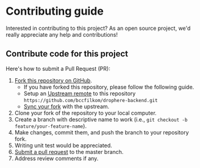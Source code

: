 # Contributing guide

Interested in contributing to this project? As an open source project, we'd really appreciate any help and contributions!

## Contribute code for this project
Here's how to submit a Pull Request (PR):

1. [Fork this repository on GitHub][fork].
   * If you have forked this repository, please follow the following guide.
   * Setup an [Upstream remote][configure-upstream] to this repository
     `https://github.com/bccfilkom/drophere-backend.git`
   * [Sync your fork][sync-fork] with the upstream.
2. Clone your fork of the repository to your local computer.
3. Create a branch with descriptive name to work (i.e., `git checkout -b feature/your-feature-name`).
4. Make changes, commit them, and push the branch to your repository fork.
5. Writing unit test would be appreciated.
6. [Submit a pull request][pull-req] to the master branch.
7. Address review comments if any.

[fork]: https://help.github.com/articles/fork-a-repo
[configure-upstream]: https://help.github.com/en/github/collaborating-with-issues-and-pull-requests/configuring-a-remote-for-a-fork
[sync-fork]: https://help.github.com/en/github/collaborating-with-issues-and-pull-requests/syncing-a-fork
[pull-req]: https://help.github.com/articles/using-pull-requests